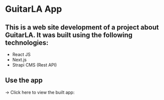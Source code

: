 # GuitarLA App

## This is a web site development of a project about GuitarLA. It was built using the following technologies:

* React JS
* Next.js
* Strapi CMS (Rest API)

## Use the app

-> Click here to view the built app: 
